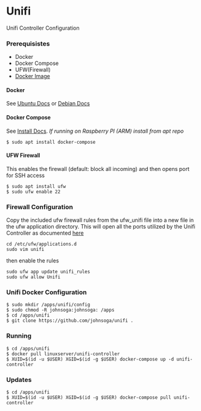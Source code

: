 # Unifi
Unifi Controller Configuration

### Prerequisistes
- Docker
- Docker Compose
- UFW(Firewall)
- [Docker Image](https://docs.linuxserver.io/images/docker-unifi-controller)

#### Docker
See [Ubuntu Docs](https://docs.docker.com/engine/install/ubuntu/) or [Debian Docs](https://docs.docker.com/engine/install/debian/)

#### Docker Compose
See [Install Docs](https://docs.docker.com/compose/install/). *If running on Raspberry PI (ARM) install from apt repo*
```
$ sudo apt install docker-compose
```

#### UFW Firewall
This enables the firewall (default: block all incoming) and then opens port for SSH access
```
$ sudo apt install ufw
$ sudo ufw enable 22
```

### Firewall Configuration
Copy the included ufw firewall rules from the ufw_unifi file into a new file in the ufw application directory. This will open all the ports utilized by the Unifi Controller as documented [here](https://help.ui.com/hc/en-us/articles/218506997-UniFi-Ports-Used)
```shell
cd /etc/ufw/applications.d
sudo vim unifi
```
then enable the rules
```
sudo ufw app update unifi_rules
sudo ufw allow Unifi
```

### Unifi Docker Configuration
```
$ sudo mkdir /apps/unifi/config
$ sudo chmod -R johnsoga:johnsoga: /apps
$ cd /apps/unifi
$ git clone https://github.com/johnsoga/unifi .
```

### Running
```
$ cd /apps/unifi
$ docker pull linuxserver/unifi-controller
$ XUID=$(id -u $USER) XGID=$(id -g $USER) docker-compose up -d unifi-controller
```

### Updates
```
$ cd /apps/unifi
$ XUID=$(id -u $USER) XGID=$(id -g $USER) docker-compose pull unifi-controller
```

